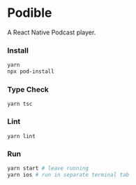 # Podible

A React Native Podcast player.

### Install

```bash
yarn
npx pod-install
```

### Type Check

```
yarn tsc
```

### Lint

```
yarn lint
```

### Run

```bash
yarn start # leave running
yarn ios # run in separate terminal tab
```
